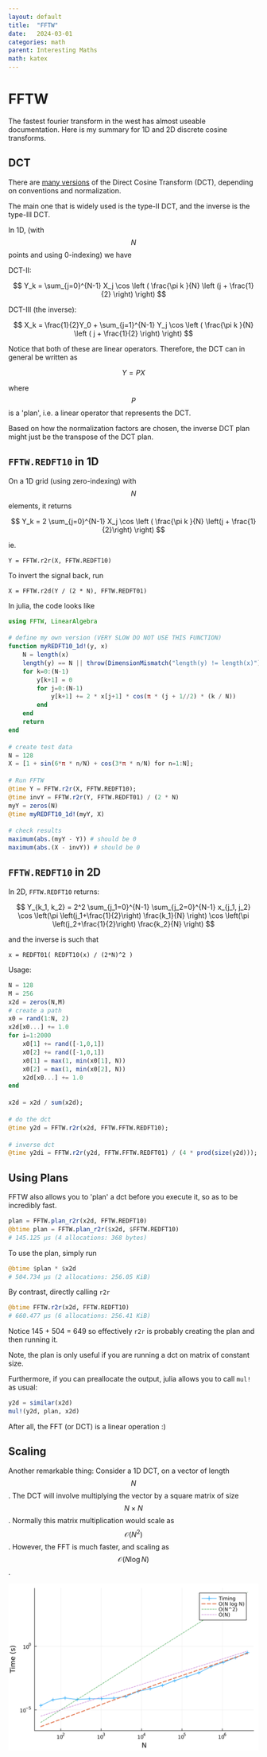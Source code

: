```yaml
---
layout: default
title:  "FFTW"
date:   2024-03-01
categories: math
parent: Interesting Maths
math: katex
---
```


# FFTW

The fastest fourier transform in the west has almost useable documentation. Here is my summary for 1D and 2D discrete cosine transforms. 

## DCT

There are [many versions](https://en.wikipedia.org/wiki/Discrete_cosine_transform#Formal_definition) of the Direct Cosine Transform (DCT), depending on conventions and normalization. 

The main one that is widely used is the type-II DCT, and the inverse is the type-III DCT. 

In 1D, (with $$N$$ points and using 0-indexing) we have

DCT-II:

$$
Y_k = \sum_{j=0}^{N-1} X_j \cos \left ( \frac{\pi k }{N} \left (j + \frac{1}{2} \right) \right)  
$$

DCT-III (the inverse):

$$
X_k = \frac{1}{2}Y_0 + \sum_{j=1}^{N-1} Y_j \cos \left ( \frac{\pi k }{N} \left ( j + \frac{1}{2} \right) \right)
$$

Notice that both of these are linear operators. Therefore, the DCT can in general be written as 

$$
Y = P X
$$

where $$P$$ is a 'plan', i.e. a linear operator that represents the DCT. 

Based on how the normalization factors are chosen, the inverse DCT plan might just be the transpose of the DCT plan. 

## `FFTW.REDFT10` in 1D

On a 1D grid (using zero-indexing) with $$N$$ elements, it returns 

$$
Y_k = 2 \sum_{j=0}^{N-1} X_j \cos \left ( \frac{\pi k }{N} \left(j + \frac{1}{2}\right) \right)
$$

ie. 
```
Y = FFTW.r2r(X, FFTW.REDFT10)
```

To invert the signal back, run 
```
X = FFTW.r2d(Y / (2 * N), FFTW.REDFT01)
```

In julia, the code looks like

```julia
using FFTW, LinearAlgebra
 
# define my own version (VERY SLOW DO NOT USE THIS FUNCTION)
function myREDFT10_1d!(y, x)
    N = length(x)
    length(y) == N || throw(DimensionMismatch("length(y) != length(x)")
    for k=0:(N-1)
        y[k+1] = 0
        for j=0:(N-1)
            y[k+1] += 2 * x[j+1] * cos(π * (j + 1//2) * (k / N))
        end
    end
    return
end

# create test data
N = 128
X = [1 + sin(6*π * n/N) + cos(3*π * n/N) for n=1:N];

# Run FFTW
@time Y = FFTW.r2r(X, FFTW.REDFT10);
@time invY = FFTW.r2r(Y, FFTW.REDFT01) / (2 * N)
myY = zeros(N)
@time myREDFT10_1d!(myY, X)

# check results
maximum(abs.(myY - Y)) # should be 0
maximum(abs.(X - invY)) # should be 0
```

## `FFTW.REDFT10` in 2D

In 2D, `FFTW.REDFT10` returns:

$$
Y_{k_1, k_2} = 2^2 \sum_{j_1=0}^{N-1} \sum_{j_2=0}^{N-1} x_{j_1, j_2} \cos \left(\pi \left(j_1+\frac{1}{2}\right) \frac{k_1}{N} \right) \cos \left(\pi \left(j_2+\frac{1}{2}\right) \frac{k_2}{N} \right)
$$

and the inverse is such that

```
x = REDFT01( REDFT10(x) / (2*N)^2 )
```

Usage:

```julia
N = 128
M = 256
x2d = zeros(N,M)
# create a path
x0 = rand(1:N, 2)
x2d[x0...] += 1.0
for i=1:2000
    x0[1] += rand([-1,0,1])
    x0[2] += rand([-1,0,1])
    x0[1] = max(1, min(x0[1], N))
    x0[2] = max(1, min(x0[2], N))
    x2d[x0...] += 1.0
end

x2d = x2d / sum(x2d);

# do the dct
@time y2d = FFTW.r2r(x2d, FFTW.FFTW.REDFT10);

# inverse dct
@time y2di = FFTW.r2r(y2d, FFTW.FFTW.REDFT01) / (4 * prod(size(y2d)));
```

## Using Plans

FFTW also allows you to 'plan' a dct before you execute it, so as to be incredibly fast.

```julia
plan = FFTW.plan_r2r(x2d, FFTW.REDFT10)
@btime plan = FFTW.plan_r2r($x2d, $FFTW.REDFT10)
# 145.125 μs (4 allocations: 368 bytes)
``` 

To use the plan, simply run
```julia
@btime $plan * $x2d
# 504.734 μs (2 allocations: 256.05 KiB)
```

By contrast, directly calling `r2r`
```julia
@btime FFTW.r2r(x2d, FFTW.REDFT10)
# 660.477 μs (6 allocations: 256.41 KiB)
```
Notice 145 + 504 = 649 so effectively `r2r` is probably creating the plan and then running it.  

Note, the plan is only useful if you are running a dct on matrix of constant size. 

Furthermore, if you can preallocate the output, julia allows you to call `mul!` as usual:

```julia
y2d = similar(x2d)
mul!(y2d, plan, x2d)
```

After all, the FFT (or DCT) is a linear operation :)


## Scaling
Another remarkable thing: Consider a 1D DCT, on a vector of length $$N$$. The DCT will involve multiplying the vector by a square matrix of size $$N\times N$$. Normally this matrix multiplication would scale as $$\mathcal{O}(N^2)$$. However, the FFT is much faster, and scaling as $$\mathcal{O}(N \log N)$$.

![image](../assets/images/fftw/fft_scaling.svg)
